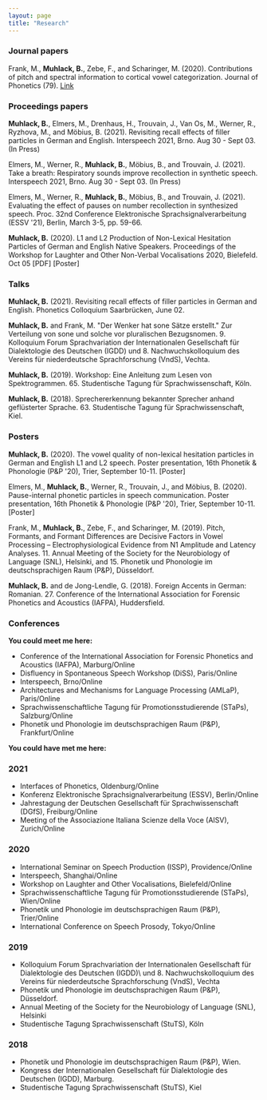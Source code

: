 ```yaml
---
layout: page
title: "Research"
---
```


### Journal papers
Frank, M., **Muhlack, B.**, Zebe, F., and Scharinger, M. (2020). Contributions of pitch and spectral information to cortical vowel categorization. Journal of Phonetics (79). [Link](https://www.sciencedirect.com/science/article/abs/pii/S0095447019301020)

### Proceedings papers
**Muhlack, B.**, Elmers, M., Drenhaus, H., Trouvain, J., Van Os, M., Werner, R., Ryzhova, M., and Möbius, B. (2021). Revisiting recall effects of filler particles in German and English. Interspeech 2021, Brno. Aug 30 - Sept 03. (In Press)

Elmers, M., Werner, R., **Muhlack, B.**, Möbius, B., and Trouvain, J. (2021). Take a breath: Respiratory sounds improve recollection in synthetic speech. Interspeech 2021, Brno. Aug 30 - Sept 03. (In Press)

Elmers, M., Werner, R., **Muhlack, B.**, Möbius, B., and Trouvain, J. (2021). Evaluating the effect of pauses on number recollection in synthesized speech. Proc. 32nd Conference Elektronische Sprachsignalverarbeitung (ESSV '21), Berlin, March 3-5, pp. 59-66.

**Muhlack, B.** (2020). L1 and L2 Production of Non-Lexical Hesitation Particles of German and English Native Speakers. Proceedings of the Workshop for Laughter and Other Non-Verbal Vocalisations 2020, Bielefeld. Oct 05 [PDF] [Poster]

### Talks
**Muhlack, B.** (2021). Revisiting recall effects of filler particles in German and English. Phonetics Colloquium Saarbrücken, June 02.

**Muhlack, B.** and Frank, M. "Der Wenker hat sone Sätze erstellt." Zur Verteilung von sone und solche vor pluralischen Bezugsnomen. 9. Kolloquium Forum Sprachvariation der Internationalen Gesellschaft für Dialektologie des Deutschen (IGDD) und 8. Nachwuchskolloquium des Vereins für niederdeutsche Sprachforschung (VndS), Vechta.

**Muhlack, B.** (2019). Workshop: Eine Anleitung zum Lesen von Spektrogrammen. 65. Studentische Tagung für Sprachwissenschaft, Köln.

**Muhlack, B.** (2018). Sprechererkennung bekannter Sprecher anhand geflüsterter Sprache. 63. Studentische Tagung für Sprachwissenschaft, Kiel.

### Posters
**Muhlack, B.** (2020). The vowel quality of non-lexical hesitation particles in German and English L1 and L2 speech. Poster presentation, 16th Phonetik & Phonologie (P&P '20), Trier, September 10-11. [Poster]

Elmers, M., **Muhlack, B.**, Werner, R., Trouvain, J., and Möbius, B. (2020). Pause-internal phonetic particles in speech communication. Poster presentation, 16th Phonetik & Phonologie (P&P '20), Trier, September 10-11. [Poster]

Frank, M., **Muhlack, B.**, Zebe, F., and Scharinger, M. (2019). Pitch, Formants, and Formant Differences are Decisive Factors in Vowel Processing – Electrophysiological Evidence from N1 Amplitude and Latency Analyses. 11. Annual Meeting of the Society for the Neurobiology of Language (SNL), Helsinki, and 15. Phonetik und Phonologie im deutschsprachigen Raum (P&P), Düsseldorf.

**Muhlack, B.** and de Jong-Lendle, G. (2018). Foreign Accents in German: Romanian. 27. Conference of the International Association for Forensic Phonetics and Acoustics (IAFPA), Huddersfield.



### Conferences
**You could meet me here:**
- Conference of the International Association for Forensic Phonetics and Acoustics (IAFPA), Marburg/Online
- Disfluency in Spontaneous Speech Workshop (DiSS), Paris/Online
- Interspeech, Brno/Online
- Architectures and Mechanisms for Language Processing (AMLaP), Paris/Online
- Sprachwissenschaftliche Tagung für Promotionsstudierende (STaPs), Salzburg/Online
- Phonetik und Phonologie im deutschsprachigen Raum (P&P), Frankfurt/Online


**You could have met me here:**

### 2021
- Interfaces of Phonetics, Oldenburg/Online
- Konferenz Elektronische Sprachsignalverarbeitung (ESSV), Berlin/Online
- Jahrestagung der Deutschen Gesellschaft für Sprachwissenschaft (DGfS), Freiburg/Online
- Meeting of the Associazione Italiana Scienze della Voce (AISV), Zurich/Online

### 2020
- International Seminar on Speech Production (ISSP), Providence/Online
- Interspeech, Shanghai/Online
- Workshop on Laughter and Other Vocalisations, Bielefeld/Online
- Sprachwissenschaftliche Tagung für Promotionsstudierende (STaPs), Wien/Online
- Phonetik und Phonologie im deutschsprachigen Raum (P&P), Trier/Online
- International Conference on Speech Prosody, Tokyo/Online

### 2019
- Kolloquium Forum Sprachvariation der Internationalen Gesellschaft für Dialektologie des Deutschen (IGDD)\\ und 8. Nachwuchskolloquium des Vereins für niederdeutsche Sprachforschung (VndS), Vechta
- Phonetik und Phonologie im deutschsprachigen Raum (P&P), Düsseldorf.
- Annual Meeting of the Society for the Neurobiology of Language (SNL), Helsinki
- Studentische Tagung Sprachwissenschaft (StuTS), Köln


### 2018
- Phonetik und Phonologie im deutschsprachigen Raum (P&P), Wien.
- Kongress der Internationalen Gesellschaft für Dialektologie des Deutschen (IGDD), Marburg.
- Studentische Tagung Sprachwissenschaft (StuTS), Kiel

